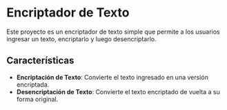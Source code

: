 # Encriptador de Texto

Este proyecto es un encriptador de texto simple que permite a los usuarios ingresar un texto, encriptarlo y luego desencriptarlo.

## Características

- **Encriptación de Texto**: Convierte el texto ingresado en una versión encriptada.
- **Desencriptación de Texto**: Convierte el texto encriptado de vuelta a su forma original.

